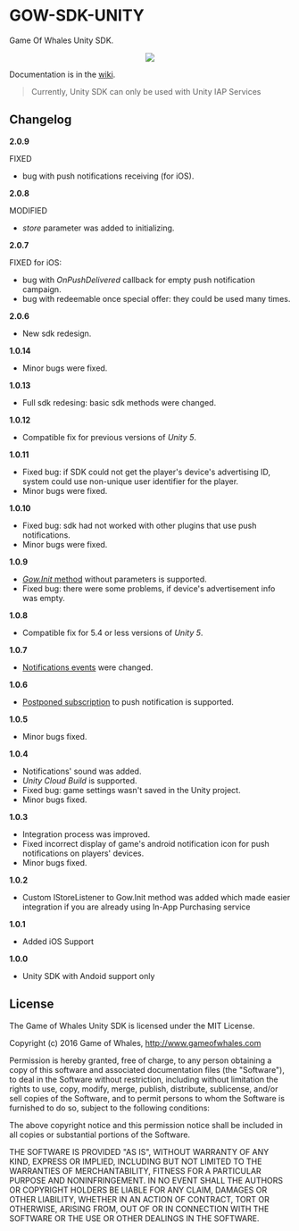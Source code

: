 # GOW-SDK-UNITY
Game Of Whales Unity SDK.

<p align=center>
<img src=http://www.gameofwhales.com/sites/default/files/logo.png>
</p>

Documentation is in the [wiki](https://github.com/Game-of-whales/GOW-SDK-UNITY/wiki).
> Currently, Unity SDK can only be used with Unity IAP Services

Changelog
---------
**2.0.9**

FIXED
* bug with push notifications receiving (for iOS).

**2.0.8**

MODIFIED
* _store_ parameter was added to initializing.

**2.0.7**

FIXED for iOS:
* bug with _OnPushDelivered_ callback for empty push notification campaign.
* bug with redeemable once special offer: they could be used many times.

**2.0.6**
* New sdk redesign.

**1.0.14**
* Minor bugs were fixed.

**1.0.13**
* Full sdk redesing: basic sdk methods were changed.

**1.0.12**
* Compatible fix for previous versions of _Unity 5_.

**1.0.11**
* Fixed bug: if SDK could not get the player's device's advertising ID, system could use non-unique user identifier for the player.
* Minor bugs were fixed.

**1.0.10**
* Fixed bug: sdk had not worked with other plugins that use push notifications.
* Minor bugs were fixed.

**1.0.9**
* [_Gow.Init_ method](https://github.com/Game-of-whales/GOW-SDK-UNITY/wiki/Init) without parameters is supported.
* Fixed bug: there were some problems, if device's advertisement info was empty. 

**1.0.8**
* Compatible fix for 5.4 or less versions of _Unity 5_.

**1.0.7**
* [Notifications events](https://github.com/Game-of-whales/GOW-SDK-UNITY/wiki/Subscribe-to-push-notifications) were changed.

**1.0.6**
* [Postponed subscription](https://github.com/Game-of-whales/GOW-SDK-UNITY/wiki/Subscribe-to-push-notifications) to push notification is supported.

**1.0.5**
* Minor bugs fixed.

**1.0.4**
* Notifications' sound was added.
* _Unity Cloud Build_ is supported.
* Fixed bug: game settings wasn't saved in the Unity project. 
* Minor bugs fixed.

**1.0.3**
* Integration process was improved.
* Fixed incorrect display of game's android notification icon for push notifications on players' devices.
* Minor bugs fixed.

**1.0.2**
* Custom IStoreListener to Gow.Init method was added which made easier integration if you are already using In-App Purchasing service

**1.0.1**
* Added iOS Support

**1.0.0**
* Unity SDK with Andoid support only

## License

The Game of Whales Unity SDK is licensed under the MIT License.

Copyright (c) 2016 Game of Whales, http://www.gameofwhales.com

Permission is hereby granted, free of charge, to any person obtaining a copy of this software and associated documentation files (the "Software"), to deal in the Software without restriction, including without limitation the rights to use, copy, modify, merge, publish, distribute, sublicense, and/or sell copies of the Software, and to permit persons to whom the Software is furnished to do so, subject to the following conditions:

The above copyright notice and this permission notice shall be included in all copies or substantial portions of the Software.

THE SOFTWARE IS PROVIDED "AS IS", WITHOUT WARRANTY OF ANY KIND, EXPRESS OR IMPLIED, INCLUDING BUT NOT LIMITED TO THE WARRANTIES OF MERCHANTABILITY, FITNESS FOR A PARTICULAR PURPOSE AND NONINFRINGEMENT. IN NO EVENT SHALL THE AUTHORS OR COPYRIGHT HOLDERS BE LIABLE FOR ANY CLAIM, DAMAGES OR OTHER LIABILITY, WHETHER IN AN ACTION OF CONTRACT, TORT OR OTHERWISE, ARISING FROM, OUT OF OR IN CONNECTION WITH THE SOFTWARE OR THE USE OR OTHER DEALINGS IN THE SOFTWARE.

